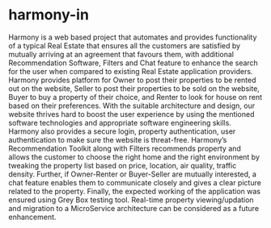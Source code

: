 # harmony-in

Harmony is a web based project that automates and provides functionality of a typical Real Estate that ensures all the customers are satisfied by mutually arriving at an agreement that favours them, with additional Recommendation Software, Filters and Chat feature to enhance the search for the user when compared to existing Real Estate application providers. Harmony provides platform for Owner to post their properties to be rented out on the website, Seller to post their properties to be sold on the website, Buyer to buy a property of their choice, and Renter to look for house on rent based on their preferences. With the suitable architecture and design, our website thrives hard to boost the user experience by using the mentioned software technologies and appropriate software engineering skills. Harmony also provides a secure login, property authentication, user authentication to make sure the website is threat-free. Harmony’s Recommendation Toolkit along with Filters recommends property and allows the customer to choose the right home and the right environment by tweaking the property list based on price, location, air quality, traffic density. Further, if Owner-Renter or Buyer-Seller are mutually interested, a chat feature enables them to communicate closely and gives a clear picture related to the property. Finally, the expected working of the application was ensured using Grey Box testing tool.
Real-time property viewing/updation and migration to a MicroService architecture can be considered as a future enhancement.
